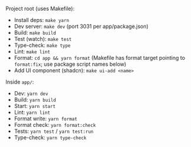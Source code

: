 Project root (uses Makefile):
- Install deps: `make yarn`
- Dev server: `make dev` (port 3031 per app/package.json)
- Build: `make build`
- Test (watch): `make test`
- Type-check: `make type`
- Lint: `make lint`
- Format: `cd app && yarn format` (Makefile has format target pointing to `format:fix`; use package script names below)
- Add UI component (shadcn): `make ui-add <name>`

Inside `app/`:
- Dev: `yarn dev`
- Build: `yarn build`
- Start: `yarn start`
- Lint: `yarn lint`
- Format write: `yarn format`
- Format check: `yarn format:check`
- Tests: `yarn test` / `yarn test:run`
- Type-check: `yarn type-check`
